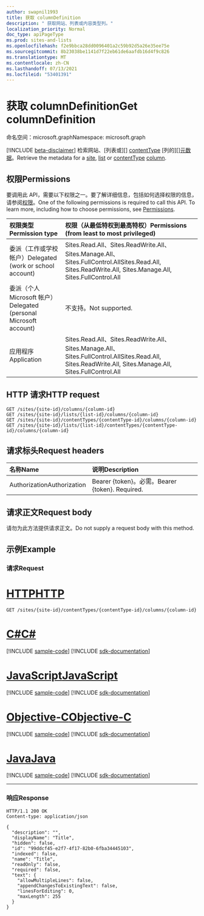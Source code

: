 ```yaml
---
author: swapnil1993
title: 获取 columnDefinition
description: " 获取网站、列表或内容类型列。"
localization_priority: Normal
doc_type: apiPageType
ms.prod: sites-and-lists
ms.openlocfilehash: f2e9bbca28dd0096401a2c59b92d5a26e35ee75e
ms.sourcegitcommit: 8b23038be1141d7f22eb61de6aafdb16d4f9c826
ms.translationtype: MT
ms.contentlocale: zh-CN
ms.lasthandoff: 07/13/2021
ms.locfileid: "53401391"
---
```

# <a name="get-columndefinition"></a><span data-ttu-id="03966-103">获取 columnDefinition</span><span class="sxs-lookup"><span data-stu-id="03966-103">Get columnDefinition</span></span>
<span data-ttu-id="03966-104">命名空间：microsoft.graph</span><span class="sxs-lookup"><span data-stu-id="03966-104">Namespace: microsoft.graph</span></span>

[!INCLUDE [beta-disclaimer](../../includes/beta-disclaimer.md)]
<span data-ttu-id="03966-105">检索网站、[列表或][] [contentType][] [列的][][元数据][columnDefinition]。</span><span class="sxs-lookup"><span data-stu-id="03966-105">Retrieve the metadata for a [site][], [list][] or [contentType][] [column][columnDefinition].</span></span>

  

## <a name="permissions"></a><span data-ttu-id="03966-106">权限</span><span class="sxs-lookup"><span data-stu-id="03966-106">Permissions</span></span>

  

<span data-ttu-id="03966-p101">要调用此 API，需要以下权限之一。要了解详细信息，包括如何选择权限的信息，请参阅[权限](/graph/permissions_reference.md)。</span><span class="sxs-lookup"><span data-stu-id="03966-p101">One of the following permissions is required to call this API. To learn more, including how to choose permissions, see [Permissions](/graph/permissions_reference.md).</span></span>

  

|<span data-ttu-id="03966-109">权限类型</span><span class="sxs-lookup"><span data-stu-id="03966-109">Permission type</span></span> | <span data-ttu-id="03966-110">权限（从最低特权到最高特权）</span><span class="sxs-lookup"><span data-stu-id="03966-110">Permissions (from least to most privileged)</span></span> |
|:--------------------|:---------------------------------------------------------|
|<span data-ttu-id="03966-111">委派（工作或学校帐户）</span><span class="sxs-lookup"><span data-stu-id="03966-111">Delegated (work or school account)</span></span> | <span data-ttu-id="03966-112">Sites.Read.All、Sites.ReadWrite.All、Sites.Manage.All、Sites.FullControl.All</span><span class="sxs-lookup"><span data-stu-id="03966-112">Sites.Read.All, Sites.ReadWrite.All, Sites.Manage.All, Sites.FullControl.All</span></span>  |
|<span data-ttu-id="03966-113">委派（个人 Microsoft 帐户）</span><span class="sxs-lookup"><span data-stu-id="03966-113">Delegated (personal Microsoft account)</span></span> | <span data-ttu-id="03966-114">不支持。</span><span class="sxs-lookup"><span data-stu-id="03966-114">Not supported.</span></span> |
|<span data-ttu-id="03966-115">应用程序</span><span class="sxs-lookup"><span data-stu-id="03966-115">Application</span></span> | <span data-ttu-id="03966-116">Sites.Read.All、Sites.ReadWrite.All、Sites.Manage.All、Sites.FullControl.All</span><span class="sxs-lookup"><span data-stu-id="03966-116">Sites.Read.All, Sites.ReadWrite.All, Sites.Manage.All, Sites.FullControl.All</span></span>  |

  

## <a name="http-request"></a><span data-ttu-id="03966-117">HTTP 请求</span><span class="sxs-lookup"><span data-stu-id="03966-117">HTTP request</span></span>

<!-- {
  "blockType": "ignored"
}
-->

```http
GET /sites/{site-id}/columns/{column-id}
GET /sites/{site-id}/lists/{list-id}/columns/{column-id}
GET /sites/{site-id}/contentTypes/{contentType-id}/columns/{column-id}
GET /sites/{site-id}/lists/{list-id}/contentTypes/{contentType-id}/columns/{column-id}
```

## <a name="request-headers"></a><span data-ttu-id="03966-118">请求标头</span><span class="sxs-lookup"><span data-stu-id="03966-118">Request headers</span></span>
|<span data-ttu-id="03966-119">名称</span><span class="sxs-lookup"><span data-stu-id="03966-119">Name</span></span>|<span data-ttu-id="03966-120">说明</span><span class="sxs-lookup"><span data-stu-id="03966-120">Description</span></span>|
|:---|:---|
|<span data-ttu-id="03966-121">Authorization</span><span class="sxs-lookup"><span data-stu-id="03966-121">Authorization</span></span>|<span data-ttu-id="03966-p102">Bearer {token}。必需。</span><span class="sxs-lookup"><span data-stu-id="03966-p102">Bearer {token}. Required.</span></span>|  

## <a name="request-body"></a><span data-ttu-id="03966-124">请求正文</span><span class="sxs-lookup"><span data-stu-id="03966-124">Request body</span></span>

  

<span data-ttu-id="03966-125">请勿为此方法提供请求正文。</span><span class="sxs-lookup"><span data-stu-id="03966-125">Do not supply a request body with this method.</span></span>

  

## <a name="example"></a><span data-ttu-id="03966-126">示例</span><span class="sxs-lookup"><span data-stu-id="03966-126">Example</span></span>

  

### <a name="request"></a><span data-ttu-id="03966-127">请求</span><span class="sxs-lookup"><span data-stu-id="03966-127">Request</span></span>

  


# <a name="http"></a>[<span data-ttu-id="03966-128">HTTP</span><span class="sxs-lookup"><span data-stu-id="03966-128">HTTP</span></span>](#tab/http)
<!-- { "blockType": "request", "name": "get_column_from_contenttype" } -->

  

```msgraph-interactive
GET /sites/{site-id}/contentTypes/{contentType-id}/columns/{column-id}
```
# <a name="c"></a>[<span data-ttu-id="03966-129">C#</span><span class="sxs-lookup"><span data-stu-id="03966-129">C#</span></span>](#tab/csharp)
[!INCLUDE [sample-code](../includes/snippets/csharp/get-column-from-contenttype-csharp-snippets.md)]
[!INCLUDE [sdk-documentation](../includes/snippets/snippets-sdk-documentation-link.md)]

# <a name="javascript"></a>[<span data-ttu-id="03966-130">JavaScript</span><span class="sxs-lookup"><span data-stu-id="03966-130">JavaScript</span></span>](#tab/javascript)
[!INCLUDE [sample-code](../includes/snippets/javascript/get-column-from-contenttype-javascript-snippets.md)]
[!INCLUDE [sdk-documentation](../includes/snippets/snippets-sdk-documentation-link.md)]

# <a name="objective-c"></a>[<span data-ttu-id="03966-131">Objective-C</span><span class="sxs-lookup"><span data-stu-id="03966-131">Objective-C</span></span>](#tab/objc)
[!INCLUDE [sample-code](../includes/snippets/objc/get-column-from-contenttype-objc-snippets.md)]
[!INCLUDE [sdk-documentation](../includes/snippets/snippets-sdk-documentation-link.md)]

# <a name="java"></a>[<span data-ttu-id="03966-132">Java</span><span class="sxs-lookup"><span data-stu-id="03966-132">Java</span></span>](#tab/java)
[!INCLUDE [sample-code](../includes/snippets/java/get-column-from-contenttype-java-snippets.md)]
[!INCLUDE [sdk-documentation](../includes/snippets/snippets-sdk-documentation-link.md)]

---


  

### <a name="response"></a><span data-ttu-id="03966-133">响应</span><span class="sxs-lookup"><span data-stu-id="03966-133">Response</span></span>

  

<!-- { "blockType": "response", "@type": "microsoft.graph.columnDefinition", "truncated": true } -->

  

```http
HTTP/1.1 200 OK
Content-type: application/json

{
  "description": "",
  "displayName": "Title",
  "hidden": false,
  "id": "99ddcf45-e2f7-4f17-82b0-6fba34445103",
  "indexed": false,
  "name": "Title",
  "readOnly": false,
  "required": false,
  "text": {
    "allowMultipleLines": false,
    "appendChangesToExistingText": false,
    "linesForEditing": 0,
    "maxLength": 255
  }
}
```

  

[columnDefinition]: ../resources/columnDefinition.md

[list]: ../resources/list.md

[网站]: ../resources/site.md
[site]: ../resources/site.md

[contentType]: ../resources/contentType.md
  
